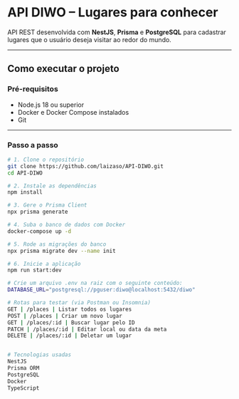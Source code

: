 #  API DIWO – Lugares para conhecer

API REST desenvolvida com **NestJS**, **Prisma** e **PostgreSQL** para cadastrar lugares que o usuário deseja visitar ao redor do mundo.

---

##  Como executar o projeto

###  Pré-requisitos

- Node.js 18 ou superior
- Docker e Docker Compose instalados
- Git

---

###  Passo a passo

```bash
# 1. Clone o repositório
git clone https://github.com/laizaso/API-DIWO.git
cd API-DIWO

# 2. Instale as dependências
npm install

# 3. Gere o Prisma Client
npx prisma generate

# 4. Suba o banco de dados com Docker
docker-compose up -d

# 5. Rode as migrações do banco
npx prisma migrate dev --name init

# 6. Inicie a aplicação
npm run start:dev

# Crie um arquivo .env na raiz com o seguinte conteúdo:
DATABASE_URL="postgresql://pguser:diwo@localhost:5432/diwo"

# Rotas para testar (via Postman ou Insomnia)
GET | /places | Listar todos os lugares
POST | /places | Criar um novo lugar
GET | /places/:id | Buscar lugar pelo ID
PATCH | /places/:id | Editar local ou data da meta
DELETE | /places/:id | Deletar um lugar


# Tecnologias usadas
NestJS
Prisma ORM
PostgreSQL
Docker
TypeScript
